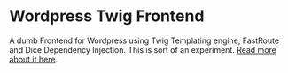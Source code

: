 # Wordpress Twig Frontend
A dumb Frontend for Wordpress using Twig Templating engine, FastRoute and Dice Dependency Injection. This is sort of an experiment. [Read more about it here](https://erikpoehler.com/2020/02/08/how-to-replace-the-wordpress-frontend-with-twig/).
